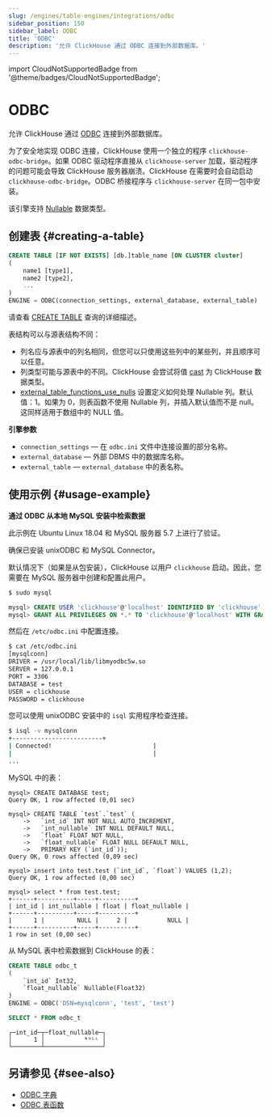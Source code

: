 ```yaml
---
slug: /engines/table-engines/integrations/odbc
sidebar_position: 150
sidebar_label: ODBC
title: 'ODBC'
description: '允许 ClickHouse 通过 ODBC 连接到外部数据库。'
---
```


import CloudNotSupportedBadge from '@theme/badges/CloudNotSupportedBadge';


# ODBC

<CloudNotSupportedBadge/>

允许 ClickHouse 通过 [ODBC](https://en.wikipedia.org/wiki/Open_Database_Connectivity) 连接到外部数据库。

为了安全地实现 ODBC 连接，ClickHouse 使用一个独立的程序 `clickhouse-odbc-bridge`。如果 ODBC 驱动程序直接从 `clickhouse-server` 加载，驱动程序的问题可能会导致 ClickHouse 服务器崩溃。ClickHouse 在需要时会自动启动 `clickhouse-odbc-bridge`。ODBC 桥接程序与 `clickhouse-server` 在同一包中安装。

该引擎支持 [Nullable](../../../sql-reference/data-types/nullable.md) 数据类型。

## 创建表 {#creating-a-table}

``` sql
CREATE TABLE [IF NOT EXISTS] [db.]table_name [ON CLUSTER cluster]
(
    name1 [type1],
    name2 [type2],
    ...
)
ENGINE = ODBC(connection_settings, external_database, external_table)
```

请查看 [CREATE TABLE](/sql-reference/statements/create/table) 查询的详细描述。

表结构可以与源表结构不同：

- 列名应与源表中的列名相同，但您可以只使用这些列中的某些列，并且顺序可以任意。
- 列类型可能与源表中的不同。ClickHouse 会尝试将值 [cast](/sql-reference/functions/type-conversion-functions#cast) 为 ClickHouse 数据类型。
- [external_table_functions_use_nulls](/operations/settings/settings#external_table_functions_use_nulls) 设置定义如何处理 Nullable 列。默认值：1。如果为 0，则表函数不使用 Nullable 列，并插入默认值而不是 null。这同样适用于数组中的 NULL 值。

**引擎参数**

- `connection_settings` — 在 `odbc.ini` 文件中连接设置的部分名称。
- `external_database` — 外部 DBMS 中的数据库名称。
- `external_table` — `external_database` 中的表名称。

## 使用示例 {#usage-example}

**通过 ODBC 从本地 MySQL 安装中检索数据**

此示例在 Ubuntu Linux 18.04 和 MySQL 服务器 5.7 上进行了验证。

确保已安装 unixODBC 和 MySQL Connector。

默认情况下（如果是从包安装），ClickHouse 以用户 `clickhouse` 启动。因此，您需要在 MySQL 服务器中创建和配置此用户。

``` bash
$ sudo mysql
```

``` sql
mysql> CREATE USER 'clickhouse'@'localhost' IDENTIFIED BY 'clickhouse';
mysql> GRANT ALL PRIVILEGES ON *.* TO 'clickhouse'@'localhost' WITH GRANT OPTION;
```

然后在 `/etc/odbc.ini` 中配置连接。

``` bash
$ cat /etc/odbc.ini
[mysqlconn]
DRIVER = /usr/local/lib/libmyodbc5w.so
SERVER = 127.0.0.1
PORT = 3306
DATABASE = test
USER = clickhouse
PASSWORD = clickhouse
```

您可以使用 unixODBC 安装中的 `isql` 实用程序检查连接。

``` bash
$ isql -v mysqlconn
+-------------------------+
| Connected!                            |
|                                       |
...
```

MySQL 中的表：

``` text
mysql> CREATE DATABASE test;
Query OK, 1 row affected (0,01 sec)

mysql> CREATE TABLE `test`.`test` (
    ->   `int_id` INT NOT NULL AUTO_INCREMENT,
    ->   `int_nullable` INT NULL DEFAULT NULL,
    ->   `float` FLOAT NOT NULL,
    ->   `float_nullable` FLOAT NULL DEFAULT NULL,
    ->   PRIMARY KEY (`int_id`));
Query OK, 0 rows affected (0,09 sec)

mysql> insert into test.test (`int_id`, `float`) VALUES (1,2);
Query OK, 1 row affected (0,00 sec)

mysql> select * from test.test;
+------+----------+-----+----------+
| int_id | int_nullable | float | float_nullable |
+------+----------+-----+----------+
|      1 |         NULL |     2 |           NULL |
+------+----------+-----+----------+
1 row in set (0,00 sec)
```

从 MySQL 表中检索数据到 ClickHouse 的表：

``` sql
CREATE TABLE odbc_t
(
    `int_id` Int32,
    `float_nullable` Nullable(Float32)
)
ENGINE = ODBC('DSN=mysqlconn', 'test', 'test')
```

``` sql
SELECT * FROM odbc_t
```

``` text
┌─int_id─┬─float_nullable─┐
│      1 │           ᴺᵁᴸᴸ │
└────────┴────────────────┘
```

## 另请参见 {#see-also}

- [ODBC 字典](/sql-reference/dictionaries#mysql)
- [ODBC 表函数](../../../sql-reference/table-functions/odbc.md)
